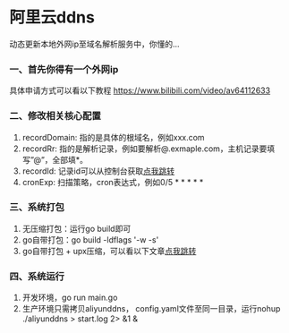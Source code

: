 # 阿里云ddns
动态更新本地外网ip至域名解析服务中，你懂的...
 

### 一、首先你得有一个外网ip

具体申请方式可以看以下教程
https://www.bilibili.com/video/av64112633



### 二、修改相关核心配置
1. recordDomain: 指的是具体的根域名，例如xxx.com
2. recordRr: 指的是解析记录，例如要解析@.exmaple.com，主机记录要填写”@”，全部填*。
3. recordId: 记录id可以从控制台获取[点我跳转](https://api.aliyun.com/?spm=a2c1g.8271268.10000.127.412cdf25k57N6a#/?product=Alidns&version=2015-01-09&api=DescribeDomainRecords&params={}&tab=DEMO&lang=JAVA)
4. cronExp: 扫描策略，cron表达式，例如0/5 * * * * *



### 三、系统打包
1. 无压缩打包：运行go build即可
2. go自带打包：go build -ldflags '-w -s'
3. go自带打包 + upx压缩，可以看以下文章[点我跳转](https://www.jianshu.com/p/cd3c766b893c)



### 四、系统运行
1. 开发环境，go run main.go
2. 生产环境只需拷贝aliyunddns， config.yaml文件至同一目录，运行nohup ./aliyunddns > start.log 2> &1 &